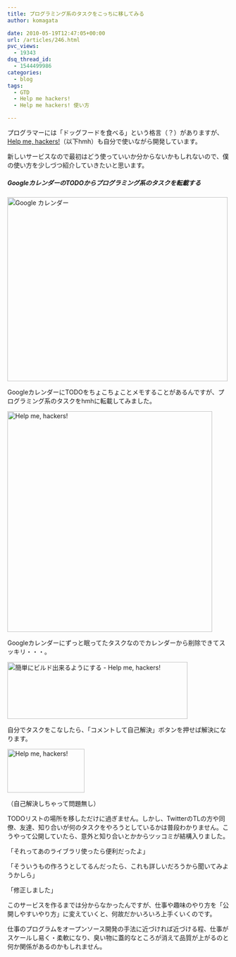 ```yaml
---
title: プログラミング系のタスクをこっちに移してみる
author: komagata

date: 2010-05-19T12:47:05+00:00
url: /articles/246.html
pvc_views:
  - 19343
dsq_thread_id:
  - 1544499986
categories:
  - blog
tags:
  - GTD
  - Help me hackers!
  - Help me hackers! 使い方

---
```

プログラマーには「ドッグフードを食べる」という格言（？）がありますが、[Help me, hackers!][1]（以下hmh）も自分で使いながら開発しています。

新しいサービスなので最初はどう使っていいか分からないかもしれないので、僕の使い方を少しづつ紹介していきたいと思います。

##### GoogleカレンダーのTODOからプログラミング系のタスクを転載する

<p class="center">
  <a href="http://www.flickr.com/photos/komagata/4620863983/" title="Google カレンダー by komagata, on Flickr"><img src="http://farm5.static.flickr.com/4031/4620863983_e4e57f415b.jpg" width="500" height="417" alt="Google カレンダー" /></a>
</p>

GoogleカレンダーにTODOをちょこちょことメモすることがあるんですが、プログラミング系のタスクをhmhに転載してみました。

<p class="center">
  <a href="http://www.flickr.com/photos/komagata/4621558352/" title="Help me, hackers! by komagata, on Flickr"><img src="http://farm5.static.flickr.com/4035/4621558352_8e3c16f7b6.jpg" width="465" height="500" alt="Help me, hackers!" /></a>
</p>

Googleカレンダーにずっと眠ってたタスクなのでカレンダーから削除できてスッキリ・・・。

<p class="center">
  <a href="http://www.flickr.com/photos/komagata/4620923537/" title="簡単にビルド出来るようにする - Help me, hackers! by komagata, on Flickr"><img src="http://farm4.static.flickr.com/3395/4620923537_fd155c01ba_o.png" width="409" height="129" alt="簡単にビルド出来るようにする - Help me, hackers!" /></a>
</p>

自分でタスクをこなしたら、「コメントして自己解決」ボタンを押せば解決になります。

<p class="center">
  <a href="http://www.flickr.com/photos/komagata/4621534958/" title="Help me, hackers! by komagata, on Flickr"><img src="http://farm5.static.flickr.com/4006/4621534958_c9e5b8af65_o.png" width="175" height="99" alt="Help me, hackers!" /></a>
</p>

（自己解決しちゃって問題無し）

TODOリストの場所を移しただけに過ぎません。しかし、TwitterのTLの方や同僚、友達、知り合いが何のタスクをやろうとしているかは普段わかりません。こうやって公開していたら、意外と知り合いとかからツッコミが結構入りました。

「それってあのライブラリ使ったら便利だったよ」

「そういうもの作ろうとしてるんだったら、これも詳しいだろうから聞いてみようかしら」

「修正しました」

このサービスを作るまでは分からなかったんですが、仕事や趣味のやり方を「公開しやすいやり方」に変えていくと、何故だかいろいろ上手くいくのです。

仕事のプログラムをオープンソース開発の手法に近づければ近づける程、仕事がスケールし易く・柔軟になり、臭い物に蓋的なところが消えて品質が上がるのと何か関係があるのかもしれません。

 [1]: http://help-me-hackers.com/